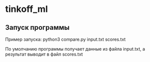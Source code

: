 # tinkoff_ml
## Запуск программы
Пример запуска: python3 compare.py input.txt scores.txt

По умолчанию программы получает данные из файла input.txt, а результат выводит в файл scores.txt
